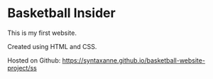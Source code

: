 # Basketball Insider

This is my first website.

Created using HTML and CSS.

Hosted on Github: https://syntaxanne.github.io/basketball-website-project/ss